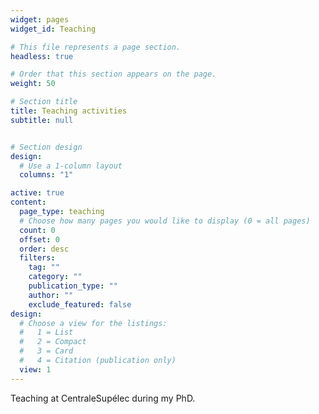 ```yaml
---
widget: pages
widget_id: Teaching

# This file represents a page section.
headless: true

# Order that this section appears on the page.
weight: 50

# Section title
title: Teaching activities
subtitle: null


# Section design
design:
  # Use a 1-column layout
  columns: "1"

active: true
content:
  page_type: teaching
  # Choose how many pages you would like to display (0 = all pages)
  count: 0
  offset: 0
  order: desc
  filters:
    tag: ""
    category: ""
    publication_type: ""
    author: ""
    exclude_featured: false
design:
  # Choose a view for the listings:
  #   1 = List
  #   2 = Compact
  #   3 = Card
  #   4 = Citation (publication only)
  view: 1
---
```


Teaching at CentraleSupélec during my PhD.
